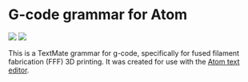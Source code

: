# G-code grammar for Atom
[![](https://img.shields.io/apm/v/language-gcode-fff)](https://atom.io/packages/language-gcode-fff) [![](https://img.shields.io/apm/dm/language-gcode-fff)](https://atom.io/packages/language-gcode-fff)

This is a TextMate grammar for g-code, specifically for fused filament fabrication (FFF) 3D printing. It was created for use with the [Atom text editor](https://atom.io/).
